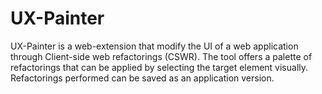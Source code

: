 # UX-Painter
UX-Painter is a web-extension that modify the UI of a web application through Client-side web refactorings (CSWR). The tool offers a palette of refactorings that can be applied by selecting the target element visually. 
Refactorings performed can be saved as an application version.  
